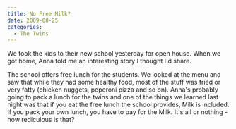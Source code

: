 ```yaml
---
title: No Free Milk?
date: 2009-08-25
categories: 
  - The Twins
---
```


We took the kids to their new school yesterday for open house. When we got home, Anna told me an interesting story I thought I'd share.

The school offers free lunch for the students. We looked at the menu and saw that while they had some healthy food, most of the stuff was fried or very fatty (chicken nuggets, peperoni pizza and so on). Anna's probably going to pack a lunch for the twins and one of the things we learned last night was that if you eat the free lunch the school provides, Milk is included. If you pack your own lunch, you have to pay for the Milk. It's all or nothing - how rediculous is that?

